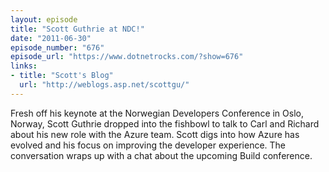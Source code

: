 ```yaml
---
layout: episode
title: "Scott Guthrie at NDC!"
date: "2011-06-30"
episode_number: "676"
episode_url: "https://www.dotnetrocks.com/?show=676"
links:
- title: "Scott's Blog"
  url: "http://weblogs.asp.net/scottgu/"
---
```


Fresh off his keynote at the Norwegian Developers Conference in Oslo, Norway, Scott Guthrie dropped into the fishbowl to talk to Carl and Richard about his new role with the Azure team. Scott digs into how Azure has evolved and his focus on improving the developer experience. The conversation wraps up with a chat about the upcoming Build conference.
